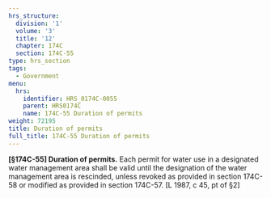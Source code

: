 ```yaml
---
hrs_structure:
  division: '1'
  volume: '3'
  title: '12'
  chapter: 174C
  section: 174C-55
type: hrs_section
tags:
  - Government
menu:
  hrs:
    identifier: HRS_0174C-0055
    parent: HRS0174C
    name: 174C-55 Duration of permits
weight: 72195
title: Duration of permits
full_title: 174C-55 Duration of permits
---
```

**[§174C-55] Duration of permits.** Each permit for water use in a designated water management area shall be valid until the designation of the water management area is rescinded, unless revoked as provided in section 174C-58 or modified as provided in section 174C-57\. [L 1987, c 45, pt of §2]